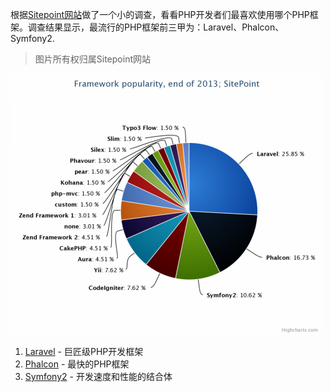 根据[Sitepoint网站](http://www.sitepoint.com/best-php-frameworks-2014/)做了一个小的调查，看看PHP开发者们最喜欢使用哪个PHP框架。调查结果显示，最流行的PHP框架前三甲为：Laravel、Phalcon、Symfony2.
> 图片所有权归属Sitepoint网站

![Code](/images/php-framework.jpg)

1. [Laravel](https://github.com/laravel/laravel) - 巨匠级PHP开发框架
2. [Phalcon](https://github.com/AlloVince/phalcon) - 最快的PHP框架
3. [Symfony2](https://github.com/skjb/symfony2) - 开发速度和性能的结合体





